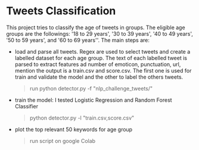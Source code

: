 # Tweets Classification

This project tries to classify the age of tweets in groups. The eligible age groups are the followings: '18 to 29 years', '30 to 39 years', '40 to 49 years', '50 to 59 years', and '60 to 69 years''. The main steps are:

  - load and parse all tweets. Regex are used to select tweets and create a labelled dataset for each age group. The text of each labelled tweet is parsed to extract features ad number of emoticon, punctuation, url, mention
the output is a train.csv and score.csv. The first one is used for train and validate the model and the other to label the others tweets.
    > run python detector.py -f "nlp_challenge_tweets/" 
  - train the model: I tested Logistic Regression and Random Forest Classifier
     > python detector.py -l  "train.csv,score.csv"
  - plot the top relevant 50 keywords for age group
  
	> run script on google Colab 